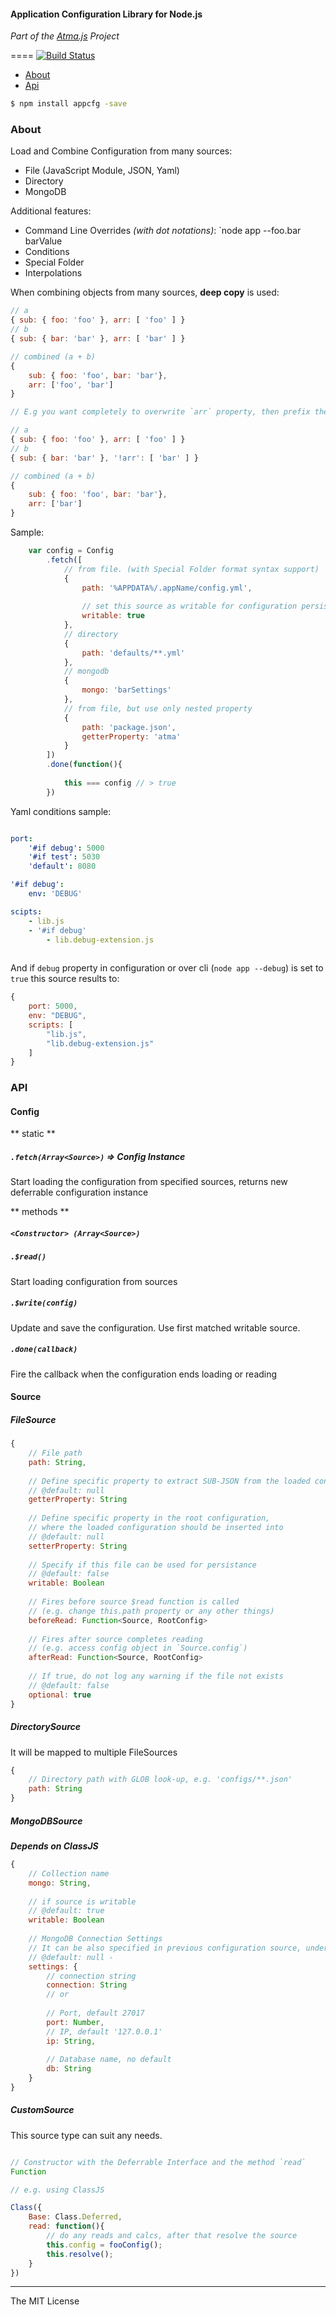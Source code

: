 

#### Application Configuration Library for Node.js

_Part of the [Atma.js](http://atmajs.com) Project_

====
[![Build Status](https://travis-ci.org/atmajs/appcfg.png?branch=master)](https://travis-ci.org/atmajs/appcfg)

- [About](#about)
- [Api](#api)

```bash
$ npm install appcfg -save
```

### About

Load and Combine Configuration from many sources:

- File (JavaScript Module, JSON, Yaml)
- Directory
- MongoDB

Additional features:

- Command Line Overrides _(with dot notations)_: `node app --foo.bar barValue
- Conditions
- Special Folder
- Interpolations

When combining objects from many sources, **deep copy** is used:

```javascript
// a
{ sub: { foo: 'foo' }, arr: [ 'foo' ] }
// b
{ sub: { bar: 'bar' }, arr: [ 'bar' ] }

// combined (a + b)
{
    sub: { foo: 'foo', bar: 'bar'},
    arr: ['foo', 'bar']
}

// E.g you want completely to overwrite `arr` property, then prefix the key's name with `!`

// a
{ sub: { foo: 'foo' }, arr: [ 'foo' ] }
// b
{ sub: { bar: 'bar' }, '!arr': [ 'bar' ] }

// combined (a + b)
{
    sub: { foo: 'foo', bar: 'bar'},
    arr: ['bar']
}
```

Sample:

```javascript
	var config = Config
		.fetch([
			// from file. (with Special Folder format syntax support)
			{
				path: '%APPDATA%/.appName/config.yml',
				
				// set this source as writable for configuration persistance
				writable: true
			},
			// directory
			{
				path: 'defaults/**.yml'
			},
			// mongodb
			{
				mongo: 'barSettings'
			},
			// from file, but use only nested property
			{
				path: 'package.json',
				getterProperty: 'atma'
			}
		])
		.done(function(){
			
			this === config // > true
		})
```

Yaml conditions sample:

```yml

port: 
	'#if debug': 5000
	'#if test': 5030
	'default': 8080

'#if debug':
	env: 'DEBUG'

scipts:
	- lib.js
	- '#if debug'
		- lib.debug-extension.js
	
```

And if `debug` property in configuration or over cli (`node app --debug`) is set to `true` this source results to:

```javascript
{
	port: 5000,
	env: "DEBUG",
	scripts: [
		"lib.js",
		"lib.debug-extension.js"
	]
}
```

### API

#### Config

** static **
##### `.fetch(Array<Source>)` => Config Instance
Start loading the configuration from specified sources, returns new deferrable configuration instance

** methods **

##### `<Constructor> (Array<Source>)`

##### `.$read()`
Start loading configuration from sources

##### `.$write(config)`
Update and save the configuration. Use first matched writable source.

##### `.done(callback)`
Fire the callback when the configuration ends loading or reading

#### Source
##### FileSource
```javascript
{
	// File path
	path: String,
	
	// Define specific property to extract SUB-JSON from the loaded configuration
	// @default: null
	getterProperty: String
	
	// Define specific property in the root configuration,
	// where the loaded configuration should be inserted into
	// @default: null
	setterProperty: String
	
	// Specify if this file can be used for persistance
	// @default: false
	writable: Boolean
	
	// Fires before source $read function is called
	// (e.g. change this.path property or any other things)
	beforeRead: Function<Source, RootConfig>
	
	// Fires after source completes reading
	// (e.g. access config object in `Source.config`)
	afterRead: Function<Source, RootConfig>
    
    // If true, do not log any warning if the file not exists
    // @default: false
    optional: true
}
```

##### DirectorySource
It will be mapped to multiple FileSources
```javascript
{
	// Directory path with GLOB look-up, e.g. 'configs/**.json'
	path: String
}
```

##### MongoDBSource
_**Depends on ClassJS**_
```javascript
{
	// Collection name
	mongo: String,
	
	// if source is writable
	// @default: true
	writable: Boolean
	
	// MongoDB Connection Settings
	// It can be also specified in previous configuration source, under `mongodb` property
	// @default: null - 
	settings: {
		// connection string
		connection: String
		// or
		
		// Port, default 27017
		port: Number,
		// IP, default '127.0.0.1'
		ip: String,
		
		// Database name, no default
		db: String
	}
}
```

##### CustomSource
This source type can suit any needs.

```javascript

// Constructor with the Deferrable Interface and the method `read`
Function 

// e.g. using ClassJS

Class({
	Base: Class.Deferred,
	read: function(){
		// do any reads and calcs, after that resolve the source
		this.config = fooConfig();
		this.resolve();
	}
})

```


----
The MIT License